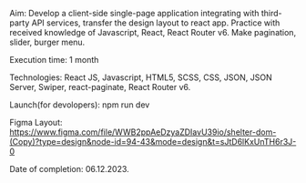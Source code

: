 Aim: Develop a client-side single-page application integrating with third-party API services, transfer the design layout to react app. Practice with received knowledge of Javascript, React, React Router v6. Make pagination, slider, burger menu.

Execution time: 1 month

Technologies: React JS, Javascript, HTML5, SCSS, CSS, JSON, JSON Server, Swiper, react-paginate, React Router v6.

Launch(for devolopers): npm run dev

Figma Layout: https://www.figma.com/file/WWB2ppAeDzyaZDIavU39io/shelter-dom-(Copy)?type=design&node-id=94-43&mode=design&t=sJtD6lKxUnTH6r3J-0

Date of completion: 06.12.2023.
